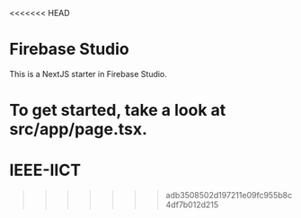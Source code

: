 <<<<<<< HEAD
# Firebase Studio

This is a NextJS starter in Firebase Studio.

To get started, take a look at src/app/page.tsx.
=======
# IEEE-IICT
>>>>>>> adb3508502d197211e09fc955b8c4df7b012d215
